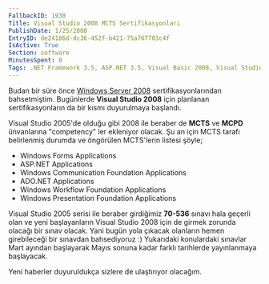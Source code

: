 ```yaml
---
FallbackID: 1930
Title: Visual Studio 2008 MCTS Sertifikasyonları
PublishDate: 1/25/2008
EntryID: de24186d-dc36-452f-b421-75a767703c4f
IsActive: True
Section: software
MinutesSpent: 0
Tags: .NET Framework 3.5, ASP.NET 3.5, Visual Basic 2008, Visual Studio 2008, WCF, WPF, Visual Basic .NET, ASP.NET
---
```

Budan bir süre önce [Windows Server
2008](http://daron.yondem.com/tr/post/1ad17d05-0f1c-4cea-affc-01b15cde28a2)
sertifikasyonlarından bahsetmiştim. Bugünlerde **Visual Studio 2008**
için planlanan sertifikasyonların da bir kısmı duyurulmaya başlandı.

Visual Studio 2005'de olduğu gibi 2008 ile beraber de **MCTS** ve
**MCPD** ünvanlarına "competency" ler ekleniyor olacak. Şu an için MCTS
tarafı belirlenmiş durumda ve öngörülen MCTS'lerin listesi şöyle;

-   Windows Forms Applications
-   ASP.NET Applications
-   Windows Communication Foundation Applications
-   ADO.NET Applications
-   Windows Workflow Foundation Applications
-   Windows Presentation Foundation Applications

Visual Studio 2005 serisi ile beraber girdiğimiz **70-536** sınavı hala
geçerli olan ve yeni başlayanların Visual Studio 2008 için de girmek
zorunda olacağı bir sınav olacak. Yani bugün yola çıkacak olanların
hemen girebileceği bir sınavdan bahsediyoruz :) Yukarıdaki konulardaki
sınavlar Mart ayından başlayarak Mayıs sonuna kadar farklı tarihlerde
yayınlanmaya başlayacak.

Yeni haberler duyuruldukça sizlere de ulaştırıyor olacağım.


